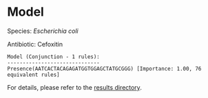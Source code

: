
# Model

Species: *Escherichia coli*

Antibiotic: Cefoxitin

```
Model (Conjunction - 1 rules):
------------------------------
Presence(AATCACTACAGAGATGGTGGAGCTATGCGGG) [Importance: 1.00, 76 equivalent rules]

```

For details, please refer to the [results directory](../../../../../results/scm_b/escherichia%20coli/cefoxitin/repeat_2/).

